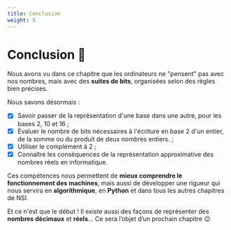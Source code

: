 ```yaml
---
title: Conclusion
weight: 5 
---
```


# Conclusion 🏁

Nous avons vu dans ce chapitre que les ordinateurs ne "pensent" pas avec nos nombres, mais avec des **suites de bits**, organisées selon des règles bien précises.

Nous savons désormais :

- [x] Savoir passer de la représentation d'une base dans une autre, pour les bases 2, 10 et 16 ;
- [x] Évaluer le nombre de bits nécessaires à l'écriture en base 2 d'un entier, de la somme ou du produit de deux nombres entiers. ;
- [x] Utiliser le complément à 2 ;
- [x] Connaître les conséquences de la représentation approximative des nombres réels en informatique.

Ces compétences nous permettent de **mieux comprendre le fonctionnement des machines**, mais aussi de développer une rigueur qui nous servira en **algorithmique**, en **Python** et dans tous les autres chapitres de NSI.

Et ce n'est que le début ! Il existe aussi des façons de représenter des **nombres décimaux** et **réels**... Ce sera l’objet d’un prochain chapitre 😉